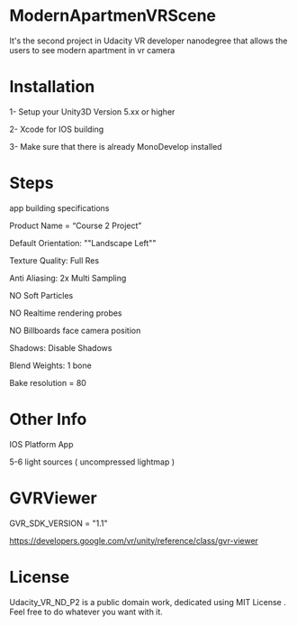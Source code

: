 # ModernApartmenVRScene

It's the second project in Udacity VR developer nanodegree that allows the users to see modern apartment in vr camera 

# Installation 

1- Setup your Unity3D Version 5.xx or higher

2- Xcode for IOS building

3- Make sure that there is already MonoDevelop installed 

# Steps 

app building specifications 
 
Product Name = “Course 2 Project”

Default Orientation: ""Landscape Left""

Texture Quality: Full Res

Anti Aliasing: 2x Multi Sampling

NO Soft Particles

NO Realtime rendering probes

NO Billboards face camera position

Shadows: Disable Shadows

Blend Weights: 1 bone

Bake resolution = 80

# Other Info 

IOS Platform App

5-6 light sources ( uncompressed lightmap )

# GVRViewer

 GVR_SDK_VERSION = "1.1"
 
 https://developers.google.com/vr/unity/reference/class/gvr-viewer

# License

Udacity_VR_ND_P2 is a public domain work, dedicated using MIT License . Feel free to do whatever you want with it.
